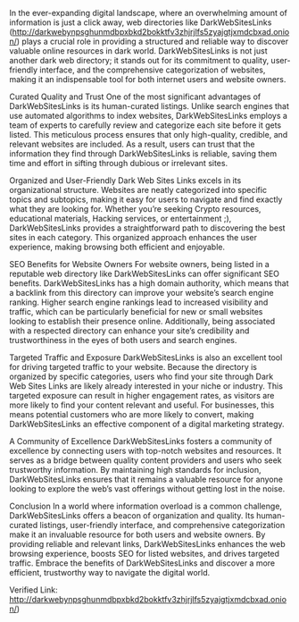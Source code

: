 In the ever-expanding digital landscape, where an overwhelming amount of information is just a click away, web directories like DarkWebSitesLinks (http://darkwebynpsghunmdbpxbkd2bokktfv3zhjrjlfs5zyajgtjxmdcbxad.onion/) plays a crucial role in providing a structured and reliable way to discover valuable online resources in dark world. DarkWebSitesLinks is not just another dark web directory; it stands out for its commitment to quality, user-friendly interface, and the comprehensive categorization of websites, making it an indispensable tool for both internet users and website owners.

Curated Quality and Trust
One of the most significant advantages of DarkWebSitesLinks is its human-curated listings. Unlike search engines that use automated algorithms to index websites, DarkWebSitesLinks employs a team of experts to carefully review and categorize each site before it gets listed. This meticulous process ensures that only high-quality, credible, and relevant websites are included. As a result, users can trust that the information they find through DarkWebSitesLinks is reliable, saving them time and effort in sifting through dubious or irrelevant sites.

Organized and User-Friendly
Dark Web Sites Links excels in its organizational structure. Websites are neatly categorized into specific topics and subtopics, making it easy for users to navigate and find exactly what they are looking for. Whether you’re seeking Crypto resources, educational materials, Hacking services, or entertainment ;), DarkWebSitesLinks provides a straightforward path to discovering the best sites in each category. This organized approach enhances the user experience, making browsing both efficient and enjoyable.

SEO Benefits for Website Owners
For website owners, being listed in a reputable web directory like DarkWebSitesLinks can offer significant SEO benefits. DarkWebSitesLinks has a high domain authority, which means that a backlink from this directory can improve your website’s search engine ranking. Higher search engine rankings lead to increased visibility and traffic, which can be particularly beneficial for new or small websites looking to establish their presence online. Additionally, being associated with a respected directory can enhance your site’s credibility and trustworthiness in the eyes of both users and search engines.

Targeted Traffic and Exposure
DarkWebSitesLinks is also an excellent tool for driving targeted traffic to your website. Because the directory is organized by specific categories, users who find your site through Dark Web Sites Links are likely already interested in your niche or industry. This targeted exposure can result in higher engagement rates, as visitors are more likely to find your content relevant and useful. For businesses, this means potential customers who are more likely to convert, making DarkWebSitesLinks an effective component of a digital marketing strategy.

A Community of Excellence
DarkWebSitesLinks fosters a community of excellence by connecting users with top-notch websites and resources. It serves as a bridge between quality content providers and users who seek trustworthy information. By maintaining high standards for inclusion, DarkWebSitesLinks ensures that it remains a valuable resource for anyone looking to explore the web’s vast offerings without getting lost in the noise.

Conclusion
In a world where information overload is a common challenge, DarkWebSitesLinks offers a beacon of organization and quality. Its human-curated listings, user-friendly interface, and comprehensive categorization make it an invaluable resource for both users and website owners. By providing reliable and relevant links, DarkWebSitesLinks enhances the web browsing experience, boosts SEO for listed websites, and drives targeted traffic. Embrace the benefits of DarkWebSitesLinks and discover a more efficient, trustworthy way to navigate the digital world.

Verified Link: http://darkwebynpsghunmdbpxbkd2bokktfv3zhjrjlfs5zyajgtjxmdcbxad.onion/)
